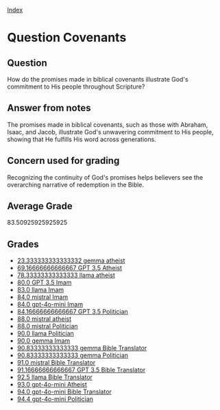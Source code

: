 
[Index](../../index.md)
# Question Covenants
## Question
How do the promises made in biblical covenants illustrate God's commitment to His people throughout Scripture?

## Answer from notes
The promises made in biblical covenants, such as those with Abraham, Isaac, and Jacob, illustrate God's unwavering commitment to His people, showing that He fulfills His word across generations.

## Concern used for grading
Recognizing the continuity of God's promises helps believers see the overarching narrative of redemption in the Bible.

## Average Grade
83.50925925925925

## Grades
 * [23.333333333333332 gemma atheist](../answers/gemma_atheist/Covenants.md)
 * [69.16666666666667 GPT 3.5 Atheist](../answers/GPT_3.5_Atheist/Covenants.md)
 * [78.33333333333333 llama atheist](../answers/llama_atheist/Covenants.md)
 * [80.0 GPT 3.5 Imam](../answers/GPT_3.5_Imam/Covenants.md)
 * [83.0 llama Imam](../answers/llama_Imam/Covenants.md)
 * [84.0 mistral Imam](../answers/mistral_Imam/Covenants.md)
 * [84.0 gpt-4o-mini Imam](../answers/gpt-4o-mini_Imam/Covenants.md)
 * [84.16666666666667 GPT 3.5 Politician](../answers/GPT_3.5_Politician/Covenants.md)
 * [88.0 mistral atheist](../answers/mistral_atheist/Covenants.md)
 * [88.0 mistral Politician](../answers/mistral_Politician/Covenants.md)
 * [90.0 llama Politician](../answers/llama_Politician/Covenants.md)
 * [90.0 gemma Imam](../answers/gemma_Imam/Covenants.md)
 * [90.83333333333333 gemma Bible Translator](../answers/gemma_Bible_Translator/Covenants.md)
 * [90.83333333333333 gemma Politician](../answers/gemma_Politician/Covenants.md)
 * [91.0 mistral Bible Translator](../answers/mistral_Bible_Translator/Covenants.md)
 * [91.16666666666667 GPT 3.5 Bible Translator](../answers/GPT_3.5_Bible_Translator/Covenants.md)
 * [92.5 llama Bible Translator](../answers/llama_Bible_Translator/Covenants.md)
 * [93.0 gpt-4o-mini Atheist](../answers/gpt-4o-mini_Atheist/Covenants.md)
 * [94.0 gpt-4o-mini Bible Translator](../answers/gpt-4o-mini_Bible_Translator/Covenants.md)
 * [94.4 gpt-4o-mini Politician](../answers/gpt-4o-mini_Politician/Covenants.md)
